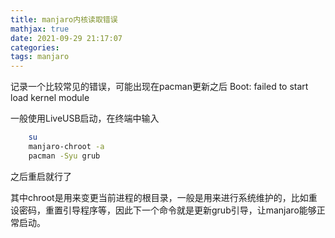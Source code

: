 ```yaml
---
title: manjaro内核读取错误
mathjax: true
date: 2021-09-29 21:17:07
categories: 
tags: manjaro
---
```

记录一个比较常见的错误，可能出现在pacman更新之后
Boot: failed to start load kernel module
<!--more-->

一般使用LiveUSB启动，在终端中输入

```bash
    su
    manjaro-chroot -a
    pacman -Syu grub
```

之后重启就行了

其中chroot是用来变更当前进程的根目录，一般是用来进行系统维护的，比如重设密码，重置引导程序等，因此下一个命令就是更新grub引导，让manjaro能够正常启动。